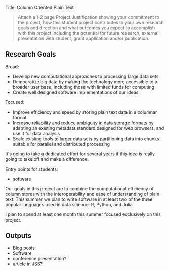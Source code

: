 Title: Column Oriented Plain Text

> Attach a 1-2 page Project Justification showing your commitment to the project, how this student project contributes to your own research goals and direction and what outcomes you expect to accomplish with this project including the potential for future research, external presentation with student, grant application and/or publication. 

## Research Goals

Broad:

- Develop new computational approaches to processing large data sets
- Democratize big data by making the technology more accessible to a broader user base, including those with limited funds for computing
- Create well designed software implementations of our ideas

Focused:

- Improve efficiency and speed by storing plain text data in a columnar format
- Increase reliability and reduce ambiguity in data storage formats by adapting an existing metadata standard designed for web browsers, and use it for data analysis
- Scale existing tools to larger data sets by partitioning data into chunks suitable for parallel and distributed processing

It's going to take a dedicated effort for several years if this idea is really going to take off and make a difference.

Entry points for students:

- software

Our goals in this project are to combine the computational efficiency of column stores with the interoperability and ease of understanding of plain text.
This summer we plan to write software in at least two of the three popular languages used in data science: R, Python, and Julia.

I plan to spend at least one month this summer focused exclusively on this project.


## Outputs

- Blog posts
- Software
- conference presentation?
- article in JSS?
